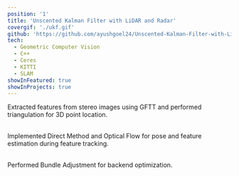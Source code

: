 ```yaml
---
position: '1'
title: 'Unscented Kalman Filter with LiDAR and Radar'
covergif: './ukf.gif'
github: 'https://github.com/ayushgoel24/Unscented-Kalman-Filter-with-LiDAR-and-Radar'
tech:
  - Geometric Computer Vision
  - C++
  - Ceres
  - KITTI
  - SLAM
showInFeatured: true
showInProjects: true
---
```


Extracted features from stereo images using GFTT and performed triangulation for 3D point location. <br><br>

Implemented Direct Method and Optical Flow for pose and feature estimation during feature tracking.<br><br>

Performed Bundle Adjustment for backend optimization.
